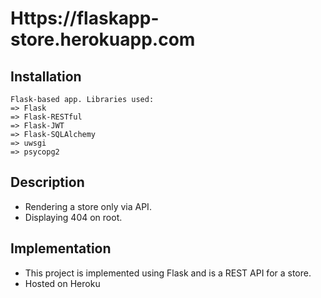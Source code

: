 # Https://flaskapp-store.herokuapp.com


## Installation

```
Flask-based app. Libraries used:
=> Flask
=> Flask-RESTful
=> Flask-JWT
=> Flask-SQLAlchemy
=> uwsgi
=> psycopg2
```


## Description

- Rendering a store only via API.
- Displaying 404 on root.


## Implementation

- This project is implemented using Flask and is a REST API for a store.
- Hosted on Heroku

